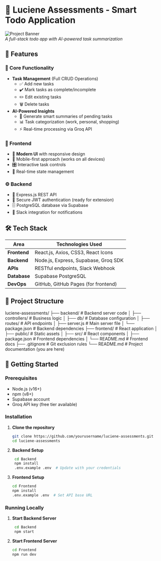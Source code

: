 # 📝 Luciene Assessments - Smart Todo Application

![Project Banner](frontend/public/banner.png)  
*A full-stack todo app with AI-powered task summarization*

## 🌟 Features

### 🎯 Core Functionality
- **Task Management** (Full CRUD Operations)
  - ✅ Add new tasks
  - ✔️ Mark tasks as complete/incomplete
  - ✏️ Edit existing tasks
  - 🗑️ Delete tasks
- **AI-Powered Insights**
  - 🤖 Generate smart summaries of pending tasks
  - 📊 Task categorization (work, personal, shopping)
  - ⚡ Real-time processing via Groq API

### 🎨 Frontend
- 💅 **Modern UI** with responsive design
- 📱 Mobile-first approach (works on all devices)
- 🎛️ Interactive task controls
- 🔄 Real-time state management

### ⚙️ Backend
- 🚀 Express.js REST API
- 🔐 Secure JWT authentication (ready for extension)
- 🗄️ PostgreSQL database via Supabase
- 📡 Slack integration for notifications

## 🛠️ Tech Stack

| Area          | Technologies Used |
|---------------|-------------------|
| **Frontend**  | React.js, Axios, CSS3, React Icons |
| **Backend**   | Node.js, Express, Supabase, Groq SDK |
| **APIs**      | RESTful endpoints, Slack Webhook |
| **Database**  | Supabase PostgreSQL |
| **DevOps**    | GitHub, GitHub Pages (for frontend) |

## 📂 Project Structure
luciene-assessments/
├── backend/ # Backend server code
│ ├── controllers/ # Business logic
│ ├── db/ # Database configuration
│ ├── routes/ # API endpoints
│ ├── server.js # Main server file
│ └── package.json # Backend dependencies
├── frontend/ # React application
│ ├── public/ # Static assets
│ ├── src/ # React components
│ ├── package.json # Frontend dependencies
│ └── README.md # Frontend docs
├── .gitignore # Git exclusion rules
└── README.md # Project documentation (you are here)

## 🚀 Getting Started

### Prerequisites
- Node.js (v16+)
- npm (v8+)
- Supabase account
- Groq API key (free tier available)

### Installation

1. **Clone the repository**
   ```bash
   git clone https://github.com/yourusername/luciene-assessments.git
   cd luciene-assessments
   
2. **Backend Setup**
   ```bash
    cd Backend
    npm install
    .env.example .env  # Update with your credentials
   
3. **Frontend Setup**
   ```bash
   cd Frontend
   npm install
   .env.example .env  # Set API base URL
   
### Running Locally

1. **Start Backend Server**
   ```bash
    cd Backend
    npm start

2. **Start Frontend Server**
   ```bash
   cd Frontend
   npm run dev
